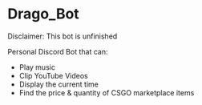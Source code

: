 # Drago_Bot
Disclaimer: This bot is unfinished


Personal Discord Bot that can:
- Play music
- Clip YouTube Videos
- Display the current time
- Find the price & quantity of CSGO marketplace items
